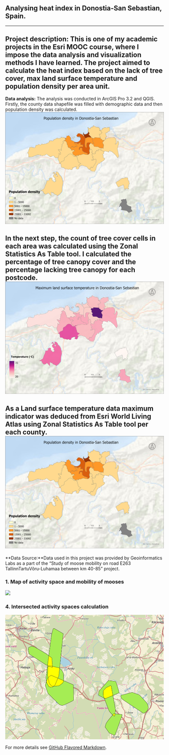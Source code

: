 ## Analysing heat index in Donostia-San Sebastian, Spain. 
---
**Project description:** This is one of my academic projects in the Esri MOOC course, where I impose the data analysis and visualization methods I have learned. The project aimed to calculate the heat index based on the lack of tree cover, max land surface temperature and population density per area unit.
---
**Data analysis:** The analysis was conducted in ArcGIS Pro 3.2 and QGIS. Firstly, the county data shapefile was filled with demographic data and then population density was calculated. 
<img src="images/population_density.jpg"/>

In the next step, the count of tree cover cells in each area was calculated using the Zonal Statistics As Table tool. I calculated the percentage of tree canopy cover and the percentage lacking tree canopy for each postcode. 
<img src="images/temperature.jpg"/>
---
As a Land surface temperature data maximum indicator was deduced from Esri World Living Atlas using Zonal Statistics As Table tool per each county. 
<img src="images/population_density.jpg"/>
---
**Data Source:**Data used in this project was provided by Geoinformatics Labs as a part of the “Study of moose mobility on road E263 TallinnTartuVõru-Luhamaa between km 40-85”  project. 

### 1. Map of activity space and mobility of mooses

<img src="images/moose_movement123.png"/>

### 4. Intersected activity spaces calculation

<img src="intersection.PNG"/> 

For more details see [GitHub Flavored Markdown](https://guides.github.com/features/mastering-markdown/).
